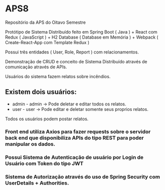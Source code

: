 # APS8
Repositório da APS do Oitavo Semestre

Protótipo de Sistema Distribuído feito em Spring Boot ( Java ) + React com Redux ( JavaScript ) + H2 Database ( Database em Memória ) + Webpack ( Create-React-App com Template Redux )

Possui três entidades ( User, Role, Report ) com relacionamentos.

Demonstração de CRUD e conceito de Sistema Distribuído através de comunicação através de APIs.

Usuários do sistema fazem relatos sobre incêndios.

## Existem dois usuários:
* admin - admin -> Pode deletar e editar todos os relatos.
* user - user -> Pode editar e deletar somente seus proprios relatos.

Todos os usuários podem postar relatos.

### Front end utiliza Axios para fazer requests sobre o servidor back end que disponibiliza APIs do tipo REST para poder manipular os dados.
### Possui Sistema de Autenticação de usuário por Login de Usuário com Token do tipo JWT 
### Sistema de Autorização através do uso de Spring Security com UserDetails + Authorities.

